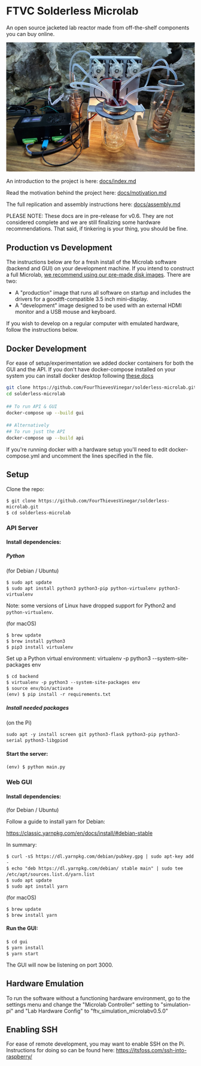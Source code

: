 # FTVC Solderless Microlab

An open source jacketed lab reactor made from off-the-shelf components you can buy online.

<IMG ALT="Microlab fully assembled with all units" SRC="./docs/media/microlab-v0.6.0-assembled.jpg" width="600" />

An introduction to the project is here: [docs/index.md](docs/index.md)

Read the motivation behind the project here: [docs/motivation.md](docs/motivation.md)

The full replication and assembly instructions here: [docs/assembly.md](docs/assembly.md)

PLEASE NOTE: These docs are in pre-release for v0.6. They are not considered complete and we are still finalizing some hardware recommendations. That said, if tinkering is your thing, you should be fine.

## Production vs Development

The instructions below are for a fresh install of the Microlab software (backend and GUI) on your development machine. If you intend to construct a full Microlab, [we recommend using our pre-made disk images](https://fourthievesvinegar.org/microlab/). There are two: 
- A "production" image that runs all software on startup and includes the drivers for a goodtft-compatible 3.5 inch mini-display. 
- A "development" image designed to be used with an external HDMI monitor and a USB mouse and keyboard.

If you wish to develop on a regular computer with emulated hardware, follow the instructions below.

## Docker Development

For ease of setup/experimentation we added docker containers for both the GUI and the API.
If you don't have docker-compose installed on your system you can install docker desktop following [these docs](https://docs.docker.com/compose/install/)

```bash
git clone https://github.com/FourThievesVinegar/solderless-microlab.git
cd solderless-microlab

## To run API & GUI
docker-compose up --build gui

## Alternatively
## To run just the API
docker-compose up --build api
```

If you're running docker with a hardware setup you'll need to edit docker-compose.yml and uncomment the lines specified in the file.

## Setup

Clone the repo:

```text
$ git clone https://github.com/FourThievesVinegar/solderless-microlab.git
$ cd solderless-microlab
```

### API Server

#### Install dependencies:

##### Python

(for Debian / Ubuntu)

```text
$ sudo apt update
$ sudo apt install python3 python3-pip python-virtualenv python3-virtualenv
```
Note: some versions of Linux have dropped support for Python2 and `python-virtualenv`.

(for macOS)

```text
$ brew update
$ brew install python3
$ pip3 install virtualenv
```

Set up a Python virtual environment:
virtualenv -p python3 --system-site-packages env

```text
$ cd backend
$ virtualenv -p python3 --system-site-packages env
$ source env/bin/activate
(env) $ pip install -r requirements.txt
```

##### Install needed packages

(on the Pi)

```text
sudo apt -y install screen git python3-flask python3-pip python3-serial python3-libgpiod

```

#### Start the server:

```text
(env) $ python main.py
```

### Web GUI

#### Install dependencies:

(for Debian / Ubuntu)

Follow a guide to install yarn for Debian:

https://classic.yarnpkg.com/en/docs/install/#debian-stable

In summary:

```text
$ curl -sS https://dl.yarnpkg.com/debian/pubkey.gpg | sudo apt-key add -
$ echo "deb https://dl.yarnpkg.com/debian/ stable main" | sudo tee /etc/apt/sources.list.d/yarn.list
$ sudo apt update
$ sudo apt install yarn
```

(for macOS)

```text
$ brew update
$ brew install yarn
```

#### Run the GUI:

```text
$ cd gui
$ yarn install
$ yarn start
```

The GUI will now be listening on port 3000.

## Hardware Emulation

To run the software without a functioning hardware environment, go to the settings menu and change the "Microlab Controller" setting to "simulation-pi" and "Lab Hardware Config" to "ftv_simulation_microlabv0.5.0"

## Enabling SSH

For ease of remote development, you may want to enable SSH on the Pi. Instructions for doing so can be found here: https://itsfoss.com/ssh-into-raspberry/
